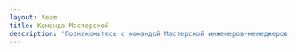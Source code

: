 ```yaml
---
layout: team
title: Команда Мастерской
description: 'Познакомьтесь с командой Мастерской инженеров-менеджеров. Наставники, преподаватели и разработчики курсов, которые помогают студентам в освоении системного мышления и развитии.'
---
```

